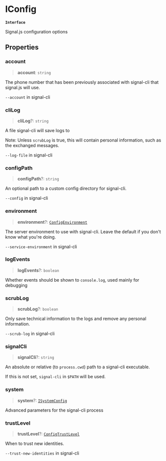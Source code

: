 # IConfig

**`Interface`**

Signal.js configuration options

## Properties

### account

> **account**: `string`

The phone number that has been previously associated with signal-cli that signal.js will use.

`--account` in signal-cli

### cliLog

> **cliLog**?: `string`

A file signal-cli will save logs to

Note: Unless `scrubLog` is true, this will contain personal information, such as the exchanged messages.

`--log-file` in signal-cli

### configPath

> **configPath**?: `string`

An optional path to a custom config directory for signal-cli.

`--config` in signal-cli

### environment

> **environment**?: [`ConfigEnvironment`](https://github.com/RaindropsSys/signal.js-docs/blob/mane/reference/enumerations/enumeration.ConfigEnvironment.md)

The server environment to use with signal-cli. Leave the default if you don't know what you're doing.

`--service-environment` in signal-cli

### logEvents

> **logEvents**?: `boolean`

Whether events should be shown to `console.log`, used mainly for debugging

### scrubLog

> **scrubLog**?: `boolean`

Only save technical information to the logs and remove any personal information.

`--scrub-log` in signal-cli

### signalCli

> **signalCli**?: `string`

An absolute or relative (to `process.cwd`) path to a signal-cli executable.

If this is not set, `signal-cli` in `$PATH` will be used.

### system

> **system**?: [`ISystemConfig`](interface.isystemconfig.md)

Advanced parameters for the signal-cli process

### trustLevel

> **trustLevel**?: [`ConfigTrustLevel`](https://github.com/RaindropsSys/signal.js-docs/blob/mane/reference/enumerations/enumeration.ConfigTrustLevel.md)

When to trust new identities.

`--trust-new-identities` in signal-cli
